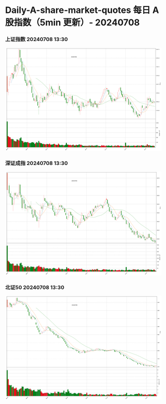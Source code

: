 
# Daily-A-share-market-quotes 每日 A 股指数（5min 更新）- 20240708

### 上证指数 20240708 13:30
![](./fig/2024/7/20240708-sh000001.png)

### 深证成指 20240708 13:30
![](./fig/2024/7/20240708-sz399001.png)

### 北证50 20240708 13:30
![](./fig/2024/7/20240708-bj899050.png)
